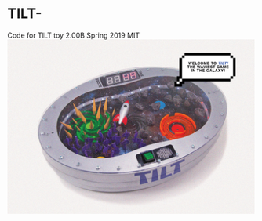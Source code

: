 # TILT-
Code for TILT toy 2.00B Spring 2019 MIT
<img src="https://github.com/oeatekha/TILT-/blob/main/TILT%20screenshot.png" width="800"/>
